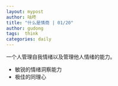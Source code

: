 ```yaml
---
layout: mypost
author: 咕咚
title: "什么是情商 | 01/20"
author: gudong
tags:  think
categories: daily
---
```


一个人管理自我情绪以及管理他人情绪的能力。
- ​敏锐的情绪洞察能力
- ​极佳的同理心

